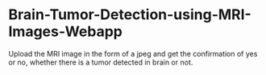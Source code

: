 # Brain-Tumor-Detection-using-MRI-Images-Webapp
Upload the MRI image in the form of a jpeg and get the confirmation of yes or no, whether there is a tumor detected in brain or not.
